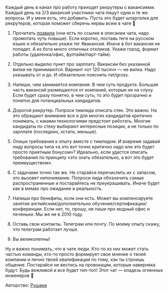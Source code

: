 Каждый день в канал про работу приходят рекрутеры с вакансиями. Каждый день на 2/3 вакансий участники чата пишут одни и те же вопросы. И у меня есть, что добавить. Пусть это будет шпаргалка для рекрутеров, которая поможет сберечь нервы всем в чате 🙂

1. Прочитать [правила](/vacancy.md) (они есть по ссылке в описании чата, надо промотать чуть повыше). Если коротко, поставь теги на русском языке и обязательно укажи тег #вакансия. Иначе в бот вакансия не попадет. А из бота много отличных откликов. Укажи город, формат работы (удаленка/офис, фултайм/парт-тайм).

2. Отдельно выделю пункт про зарплату. Вакансии без указанной вилки не принимаются. Вариант «от 120 тысяч» — не вилка. Надо указывать от и до. И обязательно пояснить net/gross.

3. Напиши, чем занимается компания. В чем суть продукта. Большая часть вакансий размещаются от компаний, которые не на слуху. Если будет сразу понятно, в чем суть, то это будет прозрачно и понятно для потенциальных кандидатов.

4. Дорогой рекрутер. Попроси тимлида описать стек. Это важно. На это обращают внимание все и для многих кандидатов критично понимать, с какими технологиями предстоит работать. Многие кандидаты по стеку выбирают интересные позиции, а не только по зарплате (последних, кстати, меньше).

5. Опиши требования к опыту вместе с тимлидом. И вовремя задавай лиду вопросы типа «а это вот точно критично надо или это будет просто приятным бонусом»? Идеально, если удастся описать требования по принципу «это знать обязательно, а вот это будет преимуществом».

6. С задачами точно так же. Не старайся перечислить их с запасом, это вызовет непонимание. Попроси лида обозначить самые распространенные и постарайтесь не преукрашивать. Иначе будет как в мемах про ожидание и реальность.

7. Напиши про бенефиты, если они есть. Может вы компенсируете занятия английским/дополнительно обучение/сертификации/конференции. Если нет, то, прошу, не пиши про модный офис и печеньки. Мы же не в 2010 году.

8. Оставь свои контакты. Телеграм или почту. По моему опыту скажу, что телеграм работает лучше.

9. Вы великолепны!

Ну и важно понимать, что в чате люди. Кто-то из них может стать частью команды, кто-то просто формирует свое мнение о твоей компании и лично твоей квалификации по тому, как ты строишь общение. Постарайся не вестись на провокации, которые наверняка будут. Будь вежливой и все будет тип-топ!
Этот чат — кладезь огненных инженеров 🙂

Авторство: [Рушана](https://t.me/Razrushana)
